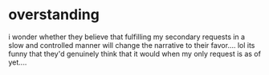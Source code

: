 # overstanding

i wonder whether they believe that fulfilling my secondary requests in a slow and controlled manner will change the narrative to their favor.... lol its funny that they'd genuinely think that it would when my only request is as of yet....
